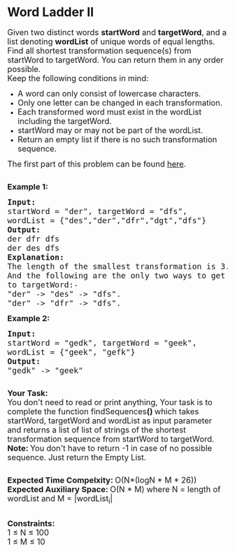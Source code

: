 # Word Ladder II
<div class="problems_problem_content__Xm_eO"><p><span style="font-size:18px">Given two distinct words <strong>startWord</strong> and <strong>targetWord</strong>, and a list&nbsp;denoting <strong>wordList</strong>&nbsp;of unique words of equal lengths. </span> <span style="font-size:18px">Find all shortest transformation sequence(s) from startWord to targetWord. You can return them in any order possible.</span><br>
<span style="font-size:18px">Keep&nbsp;the following conditions in mind:</span></p>

<ul>
	<li><span style="font-size:18px">A word can only consist of lowercase characters.</span></li>
	<li><span style="font-size:18px">Only one letter can be changed in each transformation.</span></li>
	<li><span style="font-size:18px">Each transformed word must exist in the wordList including the targetWord.</span></li>
	<li><span style="font-size:18px">startWord may or may not be part of the&nbsp;wordList.</span><span style="font-size:18px"> </span></li>
	<li><span style="font-size:18px">Return an empty list if there is no such transformation sequence.</span></li>
</ul>

<p><span style="font-size:18px">The first part of this problem can be found <a href="https://practice.geeksforgeeks.org/problems/word-ladder/1/">here</a>.</span></p>

<p><br>
<strong><span style="font-size:18px">Example 1:</span></strong></p>

<pre><strong><span style="font-size:18px">Input:
</span></strong><span style="font-size:18px">startWord = "der", targetWord = "dfs",
wordList = {"des","der","dfr","dgt","dfs"}
<strong>Output:
</strong>der dfr dfs
der des dfs
<strong>Explanation:
</strong>The length of the smallest transformation is 3.
And the following are the only two ways to get
to targetWord:-
"der" -&gt; "des" -&gt; "dfs".</span>
<span style="font-size:18px">"der" -&gt; "dfr" -&gt; "dfs".</span>
</pre>

<p><span style="font-size:18px"><strong>Example 2:</strong></span></p>

<pre><span style="font-size:18px"><strong>Input:
</strong>startWord = "gedk", targetWord = "geek", 
wordList = {"geek", "gefk"}
<strong>Output:
</strong>"gedk" -&gt; "geek"</span>
</pre>

<p><br>
<span style="font-size:18px"><strong>Your Task:</strong><br>
You don't need to read or print anything, Your task is to complete the function&nbsp;findSequences<strong>()&nbsp;</strong>which takes startWord, targetWord and wordList as input parameter and returns a list of list of strings of the shortest transformation sequence from startWord to targetWord.<br>
<strong>Note: </strong>You don't have to return -1 in case of no possible sequence. Just return the Empty List.</span></p>

<p><br>
<span style="font-size:18px"><strong>Expected Time Compelxity:&nbsp;</strong>O(N*(logN * M * 26))<br>
<strong>Expected Auxiliary Space:&nbsp;</strong>O(N * M) where N = length of wordList and M = |wordList<sub>i</sub>|</span></p>

<p><br>
<span style="font-size:18px"><strong>Constraints:</strong><br>
1 ≤ N ≤ 100<br>
1 ≤ M ≤ 10</span></p>
</div>